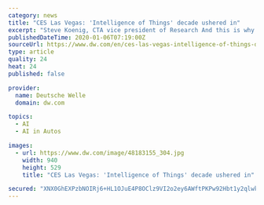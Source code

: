 ```yaml
---
category: news
title: "CES Las Vegas: 'Intelligence of Things' decade ushered in"
excerpt: "Steve Koenig, CTA vice president of Research And this is why artificial intelligence (AI) is now permeating almost every facet of our ... In 2017, the likes of Tesla, Uber and Waymo started to test and deploy self-driving vehicles. Where do you see the biggest advancement and the biggest obstacle in 2020 and beyond? At CES, we've been talking ..."
publishedDateTime: 2020-01-06T07:19:00Z
sourceUrl: https://www.dw.com/en/ces-las-vegas-intelligence-of-things-decade-ushered-in/a-51876775
type: article
quality: 24
heat: 24
published: false

provider:
  name: Deutsche Welle
  domain: dw.com

topics:
  - AI
  - AI in Autos

images:
  - url: https://www.dw.com/image/48183155_304.jpg
    width: 940
    height: 529
    title: "CES Las Vegas: 'Intelligence of Things' decade ushered in"

secured: "XNX0GhEXPzbNOIRj6+HL1OJuE4P8OClz9VI2o2ey6AWftPKPw92Hbt1y2qlwkHLyCRA6jar+aqN5CcniRYYythem13y78c1EOto3JUGq1A4Ls9ZIj/V6C7CnDL1cxW2fnKaZukFg1+UsGBs1OuY4WlOgdwmE0RuyIyKZK7N07WDo/+jbjfLjB5cMZr94lMEIu8p8jmdf2aBbpj4gb2jIVT3H/503+y8kCxy4+SuoKm7S88IkicmdKc/oCjW1j0vaHZACGNBQxgv46zpcd2vtF8QOJTwLDC4dV4rQcFckWGh3Y+bZ9u5WGu7R9fA4xQMCyXOvWBWVbqlusauCBV3pMtKcr4azdhUbJqzzHz1IJyzt8my9GVQjw32vjc1FFKvaq5lgb1iXnpA/O7tmVXpVRFYvjRYUMQJRphbth79Aj6JYDSHIKGylrEgO3fmDNF6J19G1ncBzgpjsnJdITtcgww==;wLNT0GMsxAkPcvhQSLzFOA=="
---
```


